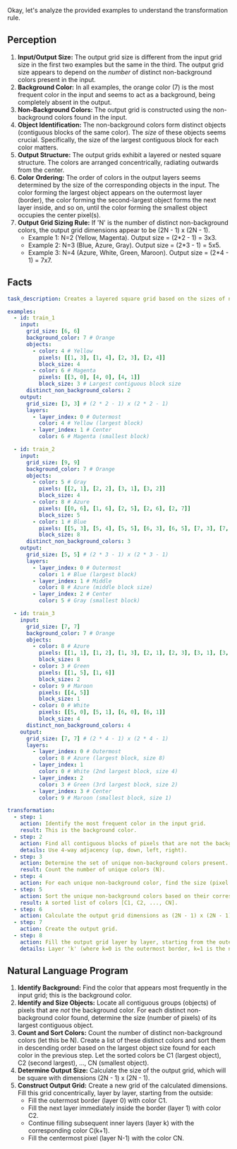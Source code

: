 Okay, let's analyze the provided examples to understand the transformation rule.

## Perception

1.  **Input/Output Size:** The output grid size is different from the input grid size in the first two examples but the same in the third. The output grid size appears to depend on the *number* of distinct non-background colors present in the input.
2.  **Background Color:** In all examples, the orange color (7) is the most frequent color in the input and seems to act as a background, being completely absent in the output.
3.  **Non-Background Colors:** The output grid is constructed using the non-background colors found in the input.
4.  **Object Identification:** The non-background colors form distinct objects (contiguous blocks of the same color). The *size* of these objects seems crucial. Specifically, the size of the largest contiguous block for each color matters.
5.  **Output Structure:** The output grids exhibit a layered or nested square structure. The colors are arranged concentrically, radiating outwards from the center.
6.  **Color Ordering:** The order of colors in the output layers seems determined by the size of the corresponding objects in the input. The color forming the largest object appears on the outermost layer (border), the color forming the second-largest object forms the next layer inside, and so on, until the color forming the smallest object occupies the center pixel(s).
7.  **Output Grid Sizing Rule:** If 'N' is the number of distinct non-background colors, the output grid dimensions appear to be (2N - 1) x (2N - 1).
    *   Example 1: N=2 (Yellow, Magenta). Output size = (2*2 - 1) = 3x3.
    *   Example 2: N=3 (Blue, Azure, Gray). Output size = (2*3 - 1) = 5x5.
    *   Example 3: N=4 (Azure, White, Green, Maroon). Output size = (2*4 - 1) = 7x7.

## Facts


```yaml
task_description: Creates a layered square grid based on the sizes of non-background objects in the input grid.

examples:
  - id: train_1
    input:
      grid_size: [6, 6]
      background_color: 7 # Orange
      objects:
        - color: 4 # Yellow
          pixels: [[1, 3], [1, 4], [2, 3], [2, 4]]
          block_size: 4
        - color: 6 # Magenta
          pixels: [[3, 0], [4, 0], [4, 1]]
          block_size: 3 # Largest contiguous block size
      distinct_non_background_colors: 2
    output:
      grid_size: [3, 3] # (2 * 2 - 1) x (2 * 2 - 1)
      layers:
        - layer_index: 0 # Outermost
          color: 4 # Yellow (largest block)
        - layer_index: 1 # Center
          color: 6 # Magenta (smallest block)

  - id: train_2
    input:
      grid_size: [9, 9]
      background_color: 7 # Orange
      objects:
        - color: 5 # Gray
          pixels: [[2, 1], [2, 2], [3, 1], [3, 2]]
          block_size: 4
        - color: 8 # Azure
          pixels: [[0, 6], [1, 6], [2, 5], [2, 6], [2, 7]]
          block_size: 5
        - color: 1 # Blue
          pixels: [[5, 3], [5, 4], [5, 5], [6, 3], [6, 5], [7, 3], [7, 4], [7, 5]]
          block_size: 8
      distinct_non_background_colors: 3
    output:
      grid_size: [5, 5] # (2 * 3 - 1) x (2 * 3 - 1)
      layers:
        - layer_index: 0 # Outermost
          color: 1 # Blue (largest block)
        - layer_index: 1 # Middle
          color: 8 # Azure (middle block size)
        - layer_index: 2 # Center
          color: 5 # Gray (smallest block)

  - id: train_3
    input:
      grid_size: [7, 7]
      background_color: 7 # Orange
      objects:
        - color: 8 # Azure
          pixels: [[1, 1], [1, 2], [1, 3], [2, 1], [2, 3], [3, 1], [3, 2], [3, 3]]
          block_size: 8
        - color: 3 # Green
          pixels: [[1, 5], [1, 6]]
          block_size: 2
        - color: 9 # Maroon
          pixels: [[4, 5]]
          block_size: 1
        - color: 0 # White
          pixels: [[5, 0], [5, 1], [6, 0], [6, 1]]
          block_size: 4
      distinct_non_background_colors: 4
    output:
      grid_size: [7, 7] # (2 * 4 - 1) x (2 * 4 - 1)
      layers:
        - layer_index: 0 # Outermost
          color: 8 # Azure (largest block, size 8)
        - layer_index: 1
          color: 0 # White (2nd largest block, size 4)
        - layer_index: 2
          color: 3 # Green (3rd largest block, size 2)
        - layer_index: 3 # Center
          color: 9 # Maroon (smallest block, size 1)

transformation:
  - step: 1
    action: Identify the most frequent color in the input grid.
    result: This is the background color.
  - step: 2
    action: Find all contiguous blocks of pixels that are not the background color.
    details: Use 4-way adjacency (up, down, left, right).
  - step: 3
    action: Determine the set of unique non-background colors present.
    result: Count the number of unique colors (N).
  - step: 4
    action: For each unique non-background color, find the size (pixel count) of its largest contiguous block in the input grid.
  - step: 5
    action: Sort the unique non-background colors based on their corresponding largest block sizes, in descending order.
    result: A sorted list of colors [C1, C2, ..., CN].
  - step: 6
    action: Calculate the output grid dimensions as (2N - 1) x (2N - 1).
  - step: 7
    action: Create the output grid.
  - step: 8
    action: Fill the output grid layer by layer, starting from the outermost layer (layer 0) and moving inwards.
    details: Layer 'k' (where k=0 is the outermost border, k=1 is the next layer in, etc.) is filled with the color C(k+1) from the sorted list. The innermost layer (k = N-1) corresponds to the center pixel(s) and is filled with color CN.
```


## Natural Language Program

1.  **Identify Background:** Find the color that appears most frequently in the input grid; this is the background color.
2.  **Identify and Size Objects:** Locate all contiguous groups (objects) of pixels that are *not* the background color. For each distinct non-background color found, determine the size (number of pixels) of its largest contiguous object.
3.  **Count and Sort Colors:** Count the number of distinct non-background colors (let this be N). Create a list of these distinct colors and sort them in descending order based on the largest object size found for each color in the previous step. Let the sorted colors be C1 (largest object), C2 (second largest), ..., CN (smallest object).
4.  **Determine Output Size:** Calculate the size of the output grid, which will be square with dimensions (2N - 1) x (2N - 1).
5.  **Construct Output Grid:** Create a new grid of the calculated dimensions. Fill this grid concentrically, layer by layer, starting from the outside:
    *   Fill the outermost border (layer 0) with color C1.
    *   Fill the next layer immediately inside the border (layer 1) with color C2.
    *   Continue filling subsequent inner layers (layer k) with the corresponding color C(k+1).
    *   Fill the centermost pixel (layer N-1) with the color CN.